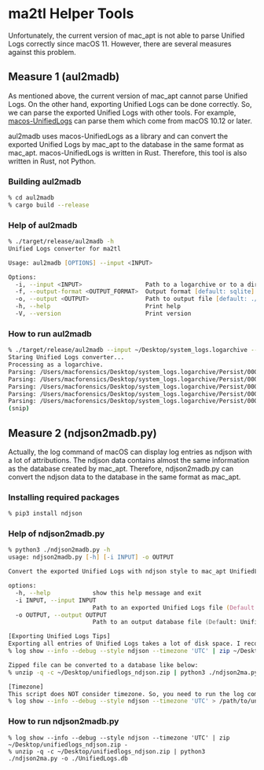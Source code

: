 # ma2tl Helper Tools

Unfortunately, the current version of mac_apt is not able to parse Unified Logs correctly since macOS 11. However, there are several measures against this problem.

## Measure 1 (aul2madb)

As mentioned above, the current version of mac_apt cannot parse Unified Logs. On the other hand, exporting Unified Logs can be done correctly. So, we can parse the exported Unified Logs with other tools. For example, [macos-UnifiedLogs](https://github.com/mandiant/macos-UnifiedLogs) can parse them which come from macOS 10.12 or later.

aul2madb uses macos-UnifiedLogs as a library and can convert the exported Unified Logs by mac_apt to the database in the same format as mac_apt. macos-UnifiedLogs is written in Rust. Therefore, this tool is also written in Rust, not Python.

### Building aul2madb

```zsh
% cd aul2madb
% cargo build --release
```

### Help of aul2madb

```zsh
% ./target/release/aul2madb -h
Unified Logs converter for ma2tl

Usage: aul2madb [OPTIONS] --input <INPUT>

Options:
  -i, --input <INPUT>                  Path to a logarchive or to a directory that contains exported Unified Logs
  -f, --output-format <OUTPUT_FORMAT>  Output format [default: sqlite] [possible values: sqlite, tsv]
  -o, --output <OUTPUT>                Path to output file [default: ./UnifiedLogs.db]
  -h, --help                           Print help
  -V, --version                        Print version
```

### How to run aul2madb

```zsh
% ./target/release/aul2madb --input ~/Desktop/system_logs.logarchive --output-format sqlite --output UnifiedLogs.db
Staring Unified Logs converter...
Processing as a logarchive.
Parsing: /Users/macforensics/Desktop/system_logs.logarchive/Persist/0000000000000fbf.tracev3
Parsing: /Users/macforensics/Desktop/system_logs.logarchive/Persist/0000000000000fcf.tracev3
Parsing: /Users/macforensics/Desktop/system_logs.logarchive/Persist/0000000000000fa9.tracev3
Parsing: /Users/macforensics/Desktop/system_logs.logarchive/Persist/0000000000000fd4.tracev3
Parsing: /Users/macforensics/Desktop/system_logs.logarchive/Persist/0000000000000fb6.tracev3
(snip)
```

## Measure 2 (ndjson2madb.py)

Actually, the log command of macOS can display log entries as ndjson with a lot of attributions. The ndjson data contains almost the same information as the database created by mac_apt. Therefore, ndjson2madb.py can convert the ndjson data to the database in the same format as mac_apt.

### Installing required packages

```zsh
% pip3 install ndjson
```

### Help of ndjson2madb.py

```zsh
% python3 ./ndjson2madb.py -h
usage: ndjson2madb.py [-h] [-i INPUT] -o OUTPUT

Convert the exported Unified Logs with ndjson style to mac_apt UnifiedLogs.db.

options:
  -h, --help            show this help message and exit
  -i INPUT, --input INPUT
                        Path to an exported Unified Logs file (Default: - (STDIN))
  -o OUTPUT, --output OUTPUT
                        Path to an output database file (Default: UnifiedLogs.db)

[Exporting Unified Logs Tips]
Exporting all entries of Unified Logs takes a lot of disk space. I recommend using zip command along with to reduce the file size.
% log show --info --debug --style ndjson --timezone 'UTC' | zip ~/Desktop/unifiedlogs_ndjson.zip -

Zipped file can be converted to a database like below:
% unzip -q -c ~/Desktop/unifiedlogs_ndjson.zip | python3 ./ndjson2ma.py -o ./UnifiedLogs.db

[Timezone]
This script does NOT consider timezone. So, you need to run the log command like below:
% log show --info --debug --style ndjson --timezone 'UTC' > /path/to/unifiedlogs.ndjson
```

### How to run ndjson2madb.py

```
% log show --info --debug --style ndjson --timezone 'UTC' | zip ~/Desktop/unifiedlogs_ndjson.zip -
% unzip -q -c ~/Desktop/unifiedlogs_ndjson.zip | python3 ./ndjson2ma.py -o ./UnifiedLogs.db
```
